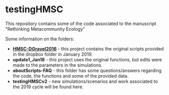 # testingHMSC

This repository contains some of the code associated to the manuscript "Rethinking Metacommunity Ecology"

Some information on the folders:  
* [**HMSC-DGravel2016**](https://github.com/javirudolph/testingHMSC/tree/master/hmsc-DGravel2016) - this project contains the original scripts provided in the dropbox folder in January 2019.   
* **update1_Jan18** - this project uses the original functions, but edits were made to the parameters in the simulations.  
* **aboutScripts-FAQ** - this folder has some questions/answers regarding the code, the functions and some of the provided data.   
* **testingHMSCv2** - new simulations/scenarios and work associated to the 2019 cycle will be found here.  
